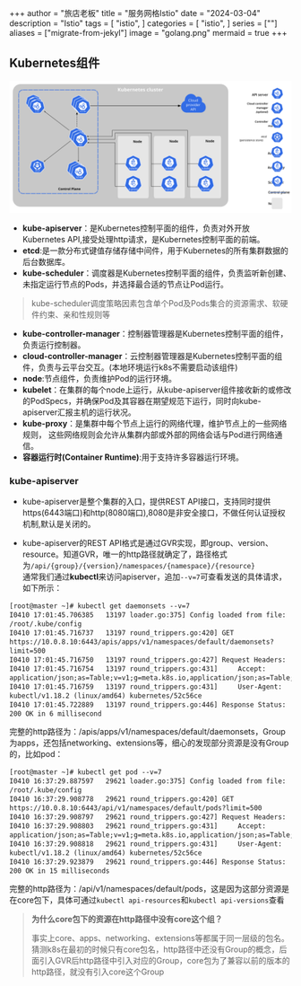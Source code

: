 +++
author = "旅店老板"
title = "服务网格Istio"
date = "2024-03-04"
description = "Istio"
tags = [
	"istio",
]
categories = [
    "istio",
]
series = [""]
aliases = ["migrate-from-jekyl"]
image = "golang.png"
mermaid = true
+++
## Kubernetes组件
![k8s](components-of-kubernetes.svg "k8s")
* **kube-apiserver**：是Kubernetes控制平面的组件，负责对外开放Kubernetes API,接受处理http请求，是Kubernetes控制平面的前端。
* **etcd**:是一款分布式键值存储存储中间件，用于Kubernetes的所有集群数据的后台数据库。
* **kube-scheduler**：调度器是Kubernetes控制平面的组件，负责监听新创建、未指定运行节点的Pods，并选择最合适的节点让Pod运行。
>kube-scheduler调度策略因素包含单个Pod及Pods集合的资源需求、软硬件约束、亲和性规则等
* **kube-controller-manager**：控制器管理器是Kubernetes控制平面的组件， 负责运行控制器。
* **cloud-controller-manager**：云控制器管理器是Kubernetes控制平面的组件，负责与云平台交互。(本地环境运行k8s不需要启动该组件)
* **node**:节点组件，负责维护Pod的运行环境。
* **kubelet**：在集群的每个node上运行，从kube-apiserver组件接收新的或修改的PodSpecs，并确保Pod及其容器在期望规范下运行，同时向kube-apiserver汇报主机的运行状况。
* **kube-proxy**：是集群中每个节点上运行的网络代理，维护节点上的一些网络规则， 这些网络规则会允许从集群内部或外部的网络会话与Pod进行网络通信。
* **容器运行时(Container Runtime)**:用于支持许多容器运行环境。
### kube-apiserver
* kube-apiserver是整个集群的入口，提供REST API接口，支持同时提供https(6443端口)和http(8080端口),8080是非安全接口，不做任何认证授权机制,默认是关闭的。


* kube-apiserver的REST API格式是通过GVR实现，即group、version、resource。知道GVR，唯一的http路径就确定了，路径格式为`/api/{group}/{version}/namespaces/{namespace}/{resource}`  
通常我们通过**kubectl**来访问apiserver，追加`--v=7`可查看发送的具体请求，如下所示：
```shell
[root@master ~]# kubectl get daemonsets --v=7
I0410 17:01:45.706385   13197 loader.go:375] Config loaded from file:  /root/.kube/config
I0410 17:01:45.716737   13197 round_trippers.go:420] GET https://10.0.8.10:6443/apis/apps/v1/namespaces/default/daemonsets?limit=500
I0410 17:01:45.716750   13197 round_trippers.go:427] Request Headers:
I0410 17:01:45.716754   13197 round_trippers.go:431]     Accept: application/json;as=Table;v=v1;g=meta.k8s.io,application/json;as=Table;v=v1beta1;g=meta.k8s.io,application/json
I0410 17:01:45.716759   13197 round_trippers.go:431]     User-Agent: kubectl/v1.18.2 (linux/amd64) kubernetes/52c56ce
I0410 17:01:45.722889   13197 round_trippers.go:446] Response Status: 200 OK in 6 millisecond
```
完整的http路径为：/apis/apps/v1/namespaces/default/daemonsets，Group为apps，还包括networking、extensions等，细心的发现部分资源是没有Group的，比如pod：
```shell
[root@master ~]# kubectl get pod --v=7
I0410 16:37:29.887597   29621 loader.go:375] Config loaded from file:  /root/.kube/config
I0410 16:37:29.908778   29621 round_trippers.go:420] GET https://10.0.8.10:6443/api/v1/namespaces/default/pods?limit=500
I0410 16:37:29.908797   29621 round_trippers.go:427] Request Headers:
I0410 16:37:29.908803   29621 round_trippers.go:431]     Accept: application/json;as=Table;v=v1;g=meta.k8s.io,application/json;as=Table;v=v1beta1;g=meta.k8s.io,application/json
I0410 16:37:29.908818   29621 round_trippers.go:431]     User-Agent: kubectl/v1.18.2 (linux/amd64) kubernetes/52c56ce
I0410 16:37:29.923879   29621 round_trippers.go:446] Response Status: 200 OK in 15 milliseconds
```
完整的http路径为：/api/v1/namespaces/default/pods，这是因为这部分资源是在core包下，具体可通过`kubectl api-resources`和`kubectl api-versions`查看
>**为什么core包下的资源在http路径中没有core这个组？**  
> 
>事实上core、apps、networking、extensions等都属于同一层级的包名。  
>猜测k8s在最初的时候只有core包名，http路径中还没有Group的概念，后面引入GVR后http路径中引入对应的Group，core包为了兼容以前的版本的http路径，就没有引入core这个Group
